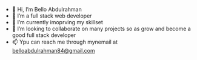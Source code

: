 - 👋 Hi, I’m Bello Abdulrahman
- 👀 I’m a full stack web developer
- 🌱 I’m currently imoprving my skillset
- 💞️ I’m looking to collaborate on many projects so as grow and become a good full stack developer
- 📫 Ypu can reach me through mynemail  at belloabdulrahman84@gmail.com

<!---
Belloscode/Belloscode is a ✨ special ✨ repository because its `README.md` (this file) appears on your GitHub profile.
You can click the Preview link to take a look at your changes.
--->

